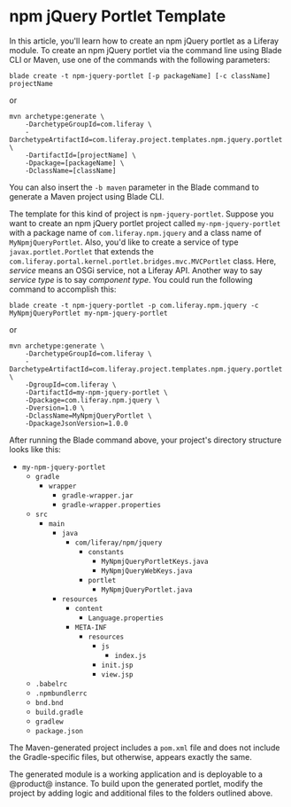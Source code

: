 # npm jQuery Portlet Template [](id=npm-jquery-portlet-template)

In this article, you'll learn how to create an npm jQuery portlet as a Liferay
module. To create an npm jQuery portlet via the command line using Blade CLI or
Maven, use one of the commands with the following parameters:

    blade create -t npm-jquery-portlet [-p packageName] [-c className] projectName

or

    mvn archetype:generate \
        -DarchetypeGroupId=com.liferay \
        -DarchetypeArtifactId=com.liferay.project.templates.npm.jquery.portlet \
        -DartifactId=[projectName] \
        -Dpackage=[packageName] \
        -DclassName=[className]

You can also insert the `-b maven` parameter in the Blade command to generate a
Maven project using Blade CLI.

The template for this kind of project is `npm-jquery-portlet`. Suppose you want
to create an npm jQuery portlet project called `my-npm-jquery-portlet` with a
package name of `com.liferay.npm.jquery` and a class name of
`MyNpmjQueryPortlet`. Also, you'd like to create a service of type
`javax.portlet.Portlet` that extends the
`com.liferay.portal.kernel.portlet.bridges.mvc.MVCPortlet` class. Here,
*service* means an OSGi service, not a Liferay API. Another way to say *service
type* is to say *component type*. You could run the following command to
accomplish this:

    blade create -t npm-jquery-portlet -p com.liferay.npm.jquery -c MyNpmjQueryPortlet my-npm-jquery-portlet

or

    mvn archetype:generate \
        -DarchetypeGroupId=com.liferay \
        -DarchetypeArtifactId=com.liferay.project.templates.npm.jquery.portlet \
        -DgroupId=com.liferay \
        -DartifactId=my-npm-jquery-portlet \
        -Dpackage=com.liferay.npm.jquery \
        -Dversion=1.0 \
        -DclassName=MyNpmjQueryPortlet \
        -DpackageJsonVersion=1.0.0

After running the Blade command above, your project's directory structure looks
like this:

- `my-npm-jquery-portlet`
    - `gradle`
        - `wrapper`
            - `gradle-wrapper.jar`
            - `gradle-wrapper.properties`
    - `src`
        - `main`
            - `java`
                - `com/liferay/npm/jquery`
                    - `constants`
                        - `MyNpmjQueryPortletKeys.java`
                        - `MyNpmjQueryWebKeys.java`
                    - `portlet`
                        - `MyNpmjQueryPortlet.java`
            - `resources`
                - `content`
                    - `Language.properties`
                - `META-INF`
                    - `resources`
                        - `js`
                            - `index.js`
                        - `init.jsp`
                        - `view.jsp`
    - `.babelrc`
    - `.npmbundlerrc`
    - `bnd.bnd`
    - `build.gradle`
    - `gradlew`
    - `package.json`

The Maven-generated project includes a `pom.xml` file and does not include the
Gradle-specific files, but otherwise, appears exactly the same.

The generated module is a working application and is deployable to a @product@
instance. To build upon the generated portlet, modify the project by adding
logic and additional files to the folders outlined above.
